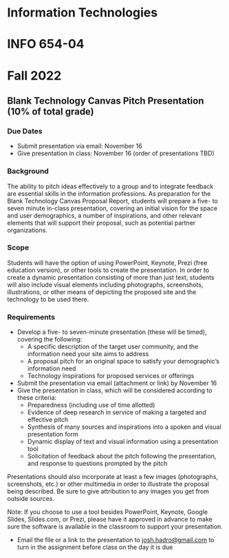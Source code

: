 # Information Technologies
# INFO 654-04
# Fall 2022

## Blank Technology Canvas Pitch Presentation (10% of total grade)


### Due Dates
- Submit presentation via email: November 16
- Give presentation in class: November 16 (order of presentations TBD)

### Background

The ability to pitch ideas effectively to a group and to integrate feedback are essential skills in the information professions. As preparation for the Blank Technology Canvas Proposal Report, students will prepare a five- to seven minute in-class presentation, covering an initial vision for the space and user demographics, a number of inspirations, and other relevant elements that will support their proposal, such as potential partner organizations.

### Scope

Students will have the option of using PowerPoint, Keynote, Prezi (free education version), or other tools to create the presentation. In order to create a dynamic presentation consisting of more than just text, students will also include visual elements including photographs, screenshots, illustrations, or other means of depicting the proposed site and the technology to be used there.

### Requirements

- Develop a five- to seven-minute presentation (these will be timed), covering the following:
	- A specific description of the target user community, and the information need your site aims to address
	- A proposal pitch for an original space to satisfy your demographic’s information need
	- Technology inspirations for proposed services or offerings
- Submit the presentation via email (attachment or link) by November 16
- Give the presentation in class, which will be considered according to these criteria:
	- Preparedness (including use of time allotted)
	- Evidence of deep research in service of making a targeted and effective pitch
	- Synthesis of many sources and inspirations into a spoken and visual presentation form
	- Dynamic display of text and visual information using a presentation tool
	- Solicitation of feedback about the pitch following the presentation, and response to questions prompted by the pitch


Presentations should also incorporate at least a few images (photographs, screenshots, etc.) or other multimedia in order to illustrate the proposal being described. Be sure to give attribution to any images you get from outside sources.

Note: If you choose to use a tool besides PowerPoint, Keynote, Google Slides, Slides.com, or Prezi, please have it approved in advance to make sure the software is available in the classroom to support your presentation.

- Email the file or a link to the presentation to josh.hadro@gmail.com to turn in the assignment before class on the day it is due
